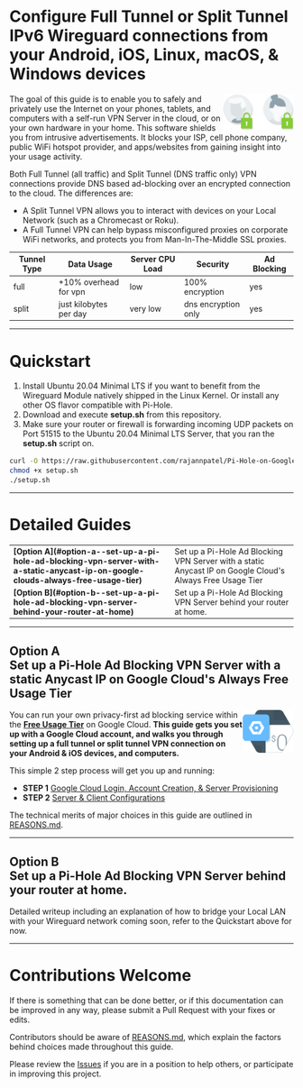 # Configure Full Tunnel or Split Tunnel IPv6 Wireguard connections from your Android, iOS, Linux, macOS, & Windows devices

<img src="./images/data-privacy-risk.svg" width="125" align="right">

The goal of this guide is to enable you to safely and privately use the Internet on your phones, tablets, and computers with a self-run VPN Server in the cloud, or on your own hardware in your home. This software shields you from intrusive advertisements. It blocks your ISP, cell phone company, public WiFi hotspot provider, and apps/websites from gaining insight into your usage activity.

Both Full Tunnel (all traffic) and Split Tunnel (DNS traffic only) VPN connections provide DNS based ad-blocking over an encrypted connection to the cloud. The differences are:

- A Split Tunnel VPN allows you to interact with devices on your Local Network (such as a Chromecast or Roku).
- A Full Tunnel VPN can help bypass misconfigured proxies on corporate WiFi networks, and protects you from Man-In-The-Middle SSL proxies.

| Tunnel Type | Data Usage | Server CPU Load | Security | Ad Blocking |
| -- | -- | -- | -- | -- |
| full | +10% overhead for vpn | low | 100% encryption | yes
| split | just kilobytes per day | very low | dns encryption only | yes

---

# Quickstart

1. Install Ubuntu 20.04 Minimal LTS if you want to benefit from the Wireguard Module natively shipped in the Linux Kernel. Or install any other OS flavor compatible with Pi-Hole.
2. Download and execute **setup.sh** from this repository.
3. Make sure your router or firewall is forwarding incoming UDP packets on Port 51515 to the Ubuntu 20.04 Minimal LTS Server, that you ran the **setup.sh** script on.

```bash
curl -O https://raw.githubusercontent.com/rajannpatel/Pi-Hole-on-Google-Compute-Engine-Free-Tier-with-Full-Tunnel-and-Split-Tunnel-Wireguard-VPN-Configs/master/setup.sh
chmod +x setup.sh
./setup.sh 
```

---

# Detailed Guides

<table>
    <tbody>
        <tr>
            <td><b>[Option A](#option-a--set-up-a-pi-hole-ad-blocking-vpn-server-with-a-static-anycast-ip-on-google-clouds-always-free-usage-tier)</b></td>
            <td>Set up a Pi-Hole Ad Blocking VPN Server with a static Anycast IP on Google Cloud's Always Free Usage Tier</td>
        </tr>
        <tr>
            <td><b>[Option B](#option-b--set-up-a-pi-hole-ad-blocking-vpn-server-behind-your-router-at-home)</b></td>
            <td>Set up a Pi-Hole Ad Blocking VPN Server behind your router at home.</td>
        </tr>
    </tbody>
</table>

---

## Option A <br> Set up a Pi-Hole Ad Blocking VPN Server with a static Anycast IP on Google Cloud's Always Free Usage Tier

<img src="./images/upfront-cost.svg" width="90" align="right">

You can run your own privacy-first ad blocking service within the **[Free Usage Tier](https://cloud.google.com/free/)** on Google Cloud. **This guide gets you set up with a Google Cloud account, and walks you through setting up a full tunnel or split tunnel VPN connection on your Android & iOS devices, and computers.**

This simple 2 step process will get you up and running:

- **STEP 1** [Google Cloud Login, Account Creation, & Server Provisioning](./GOOGLE-CLOUD.md)
- **STEP 2** [Server & Client Configurations](./CONFIGURATION.md)

The technical merits of major choices in this guide are outlined in [REASONS.md](./REASONS.md).

---

## Option B <br> Set up a Pi-Hole Ad Blocking VPN Server behind your router at home.

Detailed writeup including an explanation of how to bridge your Local LAN with your Wireguard network coming soon, refer to the Quickstart above for now.

---

# Contributions Welcome

If there is something that can be done better, or if this documentation can be improved in any way, please submit a Pull Request with your fixes or edits.

Contributors should be aware of [REASONS.md](./REASONS.md), which explain the factors behind choices made throughout this guide.

Please review the [Issues](https://github.com/rajannpatel/Pi-Hole-on-Google-Compute-Engine-Free-Tier-with-Full-Tunnel-and-Split-Tunnel-Wireguard-VPN-Configs/issues) if you are in a position to help others, or participate in improving this project.
